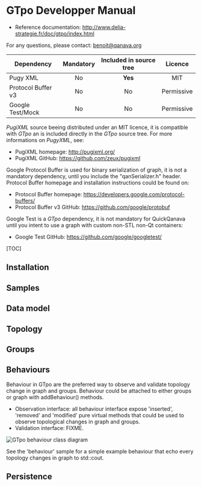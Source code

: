 GTpo Developper Manual
============================

+ Reference documentation: http://www.delia-strategie.fr/doc/gtpo/index.html

For any questions, please contact: benoit@qanava.org

| Dependency                | Mandatory         |   Included in source tree       |   Licence       |
| ---                       | :---:             | :---:                           | :---:           |
| Pugy XML                  | No                |       **Yes**                   |      MIT        |
| Protocol Buffer v3        | No                |       No                        |    Permissive   |
| Google Test/Mock          | No                |       No                        |    Permissive   |

*PugiXML* source beeing distributed under an MIT licence, it is compatible with *GTpo* an is included directly in the *GTpo* source tree. For more informations on *PugyXML*, see:
+ PugiXML homepage: http://pugixml.org/
+ PugiXML GitHub: https://github.com/zeux/pugixml

Google Protocol Buffer is used for binary serialization of graph, it is not a mandatory dependency, until you include the "qanSerializer.h" header. Protocol Buffer homepage and installation instructions could be found on:
+ Protocol Buffer homepage: https://developers.google.com/protocol-buffers/
+ Protocol Buffer v3 GitHub: https://github.com/google/protobuf

Google Test is a *GTpo* dependency, it is not mandatory for QuickQanava until you intent to use a graph with custom non-STL non-Qt containers:
+ Google Test GitHub: https://github.com/google/googletest/

[TOC]

Installation
------------------

Samples
------------------


Data model
------------------


Topology
------------------

Groups
------------------


Behaviours
-------------

  Behaviour in GTpo are the preferred way to observe and validate topology change in graph and groups. Behaviour could be attached to either
groups or graph with addBehaviour() methods.

+ Observation interface: all behaviour interface expose 'inserted', 'removed' and 'modified' pure virtual methods that could be used to
 observe topological changes in graph and groups.
+ Validation interface: FIXME.

![GTpo behaviour class diagram](https://github.com/cneben/GTpo/blob/master/doc/manual/behaviour-class.png)

 See the 'behaviour' sample for a simple example behaviour that echo every topology changes in graph to std::cout.

Persistence
-------------


